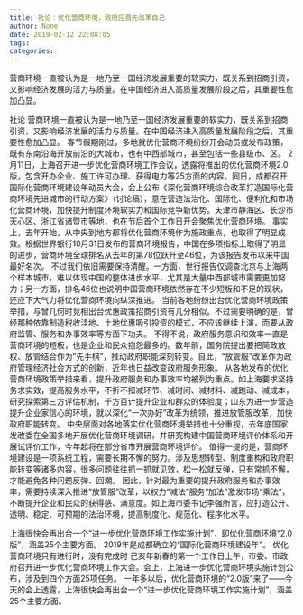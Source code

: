 ```yaml
---
title: 社论：优化营商环境，政府应首先改革自己
author: None
date: 2019-02-12 22:08:05
tags: 
categories: 
---
```

营商环境一直被认为是一地乃至一国经济发展重要的软实力，既关系到招商引资，又影响经济发展的活力与质量。在中国经济进入高质量发展阶段之后，其重要性愈加凸显。
<!-- more -->
社论
营商环境一直被认为是一地乃至一国经济发展重要的软实力，既关系到招商引资，又影响经济发展的活力与质量。在中国经济进入高质量发展阶段之后，其重要性愈加凸显。
春节假期刚过，多地就优化营商环境纷纷开会动员或发布政策，既有东南沿海开放前沿的大城市，也有中西部城市，甚至包括一些县级市、区。
2月11日，上海召开进一步优化营商环境工作会议，透露将推出的优化营商环境2.0版，包含开办企业、施工许可办理、获得电力等25方面的内容。同日，成都召开国际化营商环境建设年动员大会，会上公布《深化营商环境综合改革打造国际化营商环境先进城市的行动方案》（讨论稿），意在营造法治化、国际化、便利化和市场化营商环境，加快提升制度环境软实力和国际竞争新优势。天津市静海区、长沙市天心区、浙江省诸暨市等地，也在节后首个工作日开会聚焦优化营商环境。
事实上，去年开始，从中央到地方都将优化营商环境作为施政重点，也取得了明显成效。根据世界银行10月31日发布的营商环境报告，中国在多项指标上取得了明显的进步，营商环境全球排名从去年的第78位跃升至46位，为该报告发布以来中国最好名次。
不过我们依旧需要保持清醒。一方面，世行报告仅调查北京与上海两个样本城市，难以体现中国的整体进步水平，尤其是大量中西部城市需要更加努力；另一方面，排名46位也说明中国营商环境依然存在不少短板和不足的现状，还应下大气力将优化营商环境向纵深推进。
当前各地纷纷出台优化营商环境政策举措，与曾几何时竞相出台优惠政策招商引资有几分相似。不过需要明确的是，曾经那种依靠制造税收洼地、土地优惠吸引投资的模式，不应该继续上演，而要从政府监管、服务和办事效率等方面下功夫。
不得不说，政府服务意识和效率一直是营商环境的短板，也是企业和民众抱怨最多的。数年前，国务院提出要把简政放权、放管结合作为“先手棋”，推动政府职能深刻转变。自此，“放管服”改革作为政府管理经济社会方式的创新，近年也日益改变政府服务形象。
从各地发布的优化营商环境政策举措来看，提升政府服务和办事效率均被列为重点。如上海要求坚持务求实效，提高服务水平，不折不扣减环节、减时间、减材料、减跑动、减成本，研究探索第三方评估机制，千方百计提升企业和群众的体验度；山东为进一步营造提升企业家信心的环境，就以深化“一次办好”改革为统领，推进放管服改革，加快政府职能转变。
中央层面对各地落实优化营商环境举措也十分重视，去年底国家发改委在全国多地开展优化营商环境调研，并研究构建中国营商环境评价体系和开展试评价工作，今年起将在部分省市开展营商环境评价。
值得一提的是，营商环境建设是一项系统工程，需要长期不懈的努力。涉及思想转型、制度重构和政府职能转变等诸多内容，很多问题往往抓一抓就见效，松一松就反弹，只有常抓不懈，才能避免各种问题反弹、回潮。
因此，针对最为重要的提升政府服务和办事效率，需要持续深入推进“放管服”改革，以权力“减法”服务“加法”激发市场“乘法”，不断提升企业和民众的获得感、满意度。如上海市委书记李强所言，应打造公开、透明、稳定、可预期的法治环境，提高制度化、规范化、程序化水平。
 
 
上海很快会再出台一个“进一步优化营商环境工作实施计划”，即优化营商环境“2.0版”，涵盖25个主要方面。
2019年是成都确立的“国际化营商环境建设年”。
优化营商环境只有进行时，没有完成时
己亥年新春的第一个工作日上午，市委、市政府召开进一步优化营商环境工作大会。会上，上海进一步优化营商环境实施计划公布，涉及到四个方面25项任务。
一年多以后，优化营商环境的“2.0版”来了——今天的会上透露，上海很快会再出台一个“进一步优化营商环境工作实施计划”，涵盖25个主要方面。
